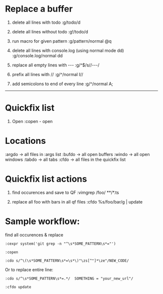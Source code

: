 # Replace a buffer
1. delete all lines with todo
:g/todo/d

2. delete all lines without todo
:g!/todo/d

3. run macro for given pattern 
:g/pattern/normal @q

4. delete all lines with console.log (using normal mode dd)
:g/console\.log/normal dd

5. replace all empty lines with ---
:g/^$/s//---/

6. prefix all lines with //
:g/^/normal I// 

7. add semicolons to end of every line
:g/^/normal A; 


---
# Quickfix list
1. Open
:copen - open


# Locations
:argdo → all files in :args list
:bufdo → all open buffers
:windo → all open windows
:tabdo → all tabs
:cfdo → all files in the quickfix list


# Quickfix list actions

1. find occurences and save to QF
:vimgrep /foo/ **/*.ts

2. replace all foo with bars in all qf files
:cfdo %s/foo/bar/g | update


# Sample workflow:
find all occurences & replace

```vim
:cexpr system('git grep -n "^\s*SOME_PATTERN\s*="')
```
```vim
:copen
```

```vim
:cdo s/^\(\s*SOME_PATTERN\s*=\s*\)"\zs[^"]*\ze"/NEW_CODE/
```
Or to replace entire line:
```vim
:cdo s/^\s*SOME_PATTERN\s*=.*/  SOMETHING = "your_new_url"/
```

```vim
:cfdo update
```

